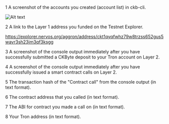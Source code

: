 1 A screenshot of the accounts you created (account list) in ckb-cli.

![Alt text](accounts-cli.png?raw=true "accounts")


2 A link to the Layer 1 address you funded on the Testnet Explorer.

https://explorer.nervos.org/aggron/address/ckt1qyqfwhz79w8trzss652gus5wavr3sh23jm3qf3ksgg

3 A screenshot of the console output immediately after you have successfully submitted a CKByte deposit to your Tron account on Layer 2.


4 A screenshot of the console output immediately after you have successfully issued a smart contract calls on Layer 2.


5 The transaction hash of the "Contract call" from the console output (in text format).


6 The contract address that you called (in text format).


7 The ABI for contract you made a call on (in text format).


8 Your Tron address (in text format).
